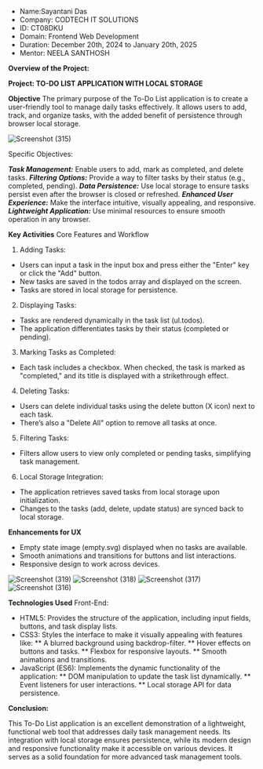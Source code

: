 * Name:Sayantani Das
* Company: CODTECH IT SOLUTIONS
* ID: CT08DKU
* Domain: Frontend Web Development
* Duration: December 20th, 2024 to January 20th, 2025
* Mentor: NEELA SANTHOSH


**Overview of the Project:**

**Project: TO-DO LIST APPLICATION WITH LOCAL STORAGE**

**Objective**
The primary purpose of the To-Do List application is to create a user-friendly tool to manage daily tasks effectively. It allows users to add, track, and organize tasks, with the added benefit of persistence through browser local storage.

![Screenshot (315)](https://github.com/user-attachments/assets/5d4598ea-924a-4af3-8f68-bb896f36ba74)

Specific Objectives: 

***Task Management:*** Enable users to add, mark as completed, and delete tasks.
***Filtering Options:*** Provide a way to filter tasks by their status (e.g., completed, pending).
***Data Persistence:*** Use local storage to ensure tasks persist even after the browser is closed or refreshed.
***Enhanced User Experience:*** Make the interface intuitive, visually appealing, and responsive.
***Lightweight Application:*** Use minimal resources to ensure smooth operation in any browser.

**Key Activities**
Core Features and Workflow

1) Adding Tasks:
* Users can input a task in the input box and press either the "Enter" key or click the "Add" button.
* New tasks are saved in the todos array and displayed on the screen.
* Tasks are stored in local storage for persistence.

2) Displaying Tasks:
* Tasks are rendered dynamically in the task list (ul.todos).
* The application differentiates tasks by their status (completed or pending).

3) Marking Tasks as Completed:
* Each task includes a checkbox. When checked, the task is marked as "completed," and its title is   displayed with a strikethrough effect.

4) Deleting Tasks:
* Users can delete individual tasks using the delete button (X icon) next to each task.
* There’s also a "Delete All" option to remove all tasks at once.

5) Filtering Tasks:
* Filters allow users to view only completed or pending tasks, simplifying task management.

6) Local Storage Integration:
* The application retrieves saved tasks from local storage upon initialization.
* Changes to the tasks (add, delete, update status) are synced back to local storage.

**Enhancements for UX**
* Empty state image (empty.svg) displayed when no tasks are available.
* Smooth animations and transitions for buttons and list interactions.
* Responsive design to work across devices.

![Screenshot (319)](https://github.com/user-attachments/assets/63c4c4d5-3418-4ded-b6bc-1b54e341010c)
![Screenshot (318)](https://github.com/user-attachments/assets/b3ffc270-cd2b-4573-b217-daa9ef05988d)
![Screenshot (317)](https://github.com/user-attachments/assets/71f457b2-4e31-41aa-b214-742c86e848bc)
![Screenshot (316)](https://github.com/user-attachments/assets/b6d6f15b-53f0-4a06-b42f-270c879fa9af)


**Technologies Used**
Front-End:
* HTML5: Provides the structure of the application, including input fields, buttons, and task display lists.
* CSS3: Styles the interface to make it visually appealing with features like:
        ** A blurred background using backdrop-filter.
        ** Hover effects on buttons and tasks.
        ** Flexbox for responsive layouts.
        ** Smooth animations and transitions.
* JavaScript (ES6): Implements the dynamic functionality of the application:
        ** DOM manipulation to update the task list dynamically.
        ** Event listeners for user interactions.
        ** Local storage API for data persistence.

**Conclusion:**

This To-Do List application is an excellent demonstration of a lightweight, functional web tool that addresses daily task management needs. Its integration with local storage ensures persistence, while its modern design and responsive functionality make it accessible on various devices. It serves as a solid foundation for more advanced task management tools.

